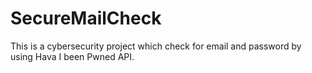 # SecureMailCheck
This is a cybersecurity project which check for email and password by using Hava I been Pwned API.
